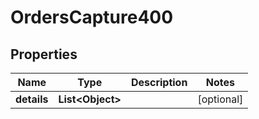 

# OrdersCapture400


## Properties

| Name | Type | Description | Notes |
|------------ | ------------- | ------------- | -------------|
|**details** | **List&lt;Object&gt;** |  |  [optional] |



